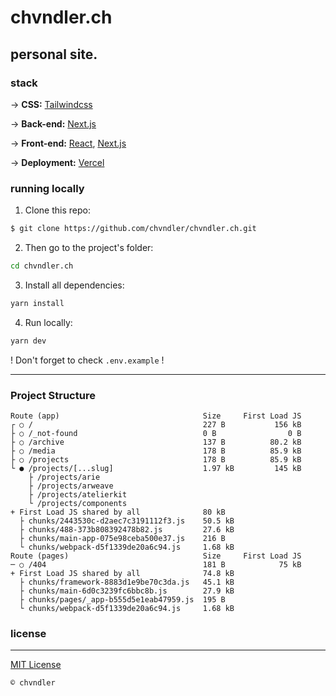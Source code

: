 # chvndler.ch

## **personal site**.

### stack

→ **CSS:** [Tailwindcss](https://tailwindcss.com/)

→ **Back-end:** [Next.js](https://nextjs.org/)

→ **Front-end:** [React](https://reactjs.org/), [Next.js](https://nextjs.org/)

→ **Deployment:** [Vercel](https://vercel.com/)

### running locally

1. Clone this repo:

```sh
$ git clone https://github.com/chvndler/chvndler.ch.git
```

2. Then go to the project's folder:

```sh
cd chvndler.ch
```

3. Install all dependencies:

```sh
yarn install
```

4. Run locally:

```sh
yarn dev
```

! Don't forget to check `.env.example` !

---

### Project Structure

```plain-text
Route (app)                                Size     First Load JS
┌ ○ /                                      227 B           156 kB
├ ○ /_not-found                            0 B                0 B
├ ○ /archive                               137 B          80.2 kB
├ ○ /media                                 178 B          85.9 kB
├ ○ /projects                              178 B          85.9 kB
└ ● /projects/[...slug]                    1.97 kB         145 kB
    ├ /projects/arie
    ├ /projects/arweave
    ├ /projects/atelierkit
    └ /projects/components
+ First Load JS shared by all              80 kB
  ├ chunks/2443530c-d2aec7c3191112f3.js    50.5 kB
  ├ chunks/488-373b808392478b82.js         27.6 kB
  ├ chunks/main-app-075e98ceba500e37.js    216 B
  └ chunks/webpack-d5f1339de20a6c94.js     1.68 kB
Route (pages)                              Size     First Load JS
─ ○ /404                                   181 B            75 kB
+ First Load JS shared by all              74.8 kB
  ├ chunks/framework-8883d1e9be70c3da.js   45.1 kB
  ├ chunks/main-6d0c3239fc6bbc8b.js        27.9 kB
  ├ chunks/pages/_app-b555d5e1eab47959.js  195 B
  └ chunks/webpack-d5f1339de20a6c94.js     1.68 kB
```

### license

---

[MIT License](/license)

`© chvndler`
